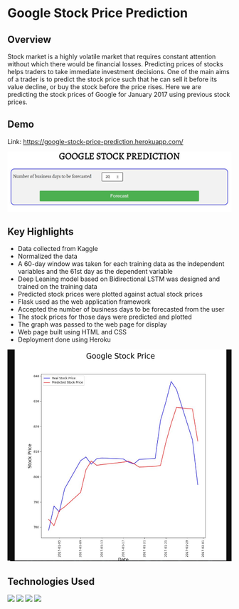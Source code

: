 # Google Stock Price Prediction
## Overview
Stock market is a highly volatile market that requires constant attention without which there would be financial losses. Predicting prices of stocks helps traders to take immediate investment decisions. One of the main aims of a trader is to predict the stock price such that he can sell it before its value decline, or buy the stock before the price rises. Here we are predicting the stock prices of Google for January 2017 using previous stock prices.
## Demo
Link: https://google-stock-price-prediction.herokuapp.com/

![](/static/demo.JPG)

 ## Key Highlights
 * Data collected from Kaggle
 * Normalized the data
 * A 60-day window was taken for each training data as the independent variables and the 61st day as the dependent variable
 * Deep Leaning model based on Bidirectional LSTM was designed and trained on the training data
 * Predicted stock prices were plotted against actual stock prices
 * Flask used as the web application framework
 * Accepted the number of business days to be forecasted from the user
 * The stock prices for those days were predicted and plotted
 * The graph was passed to the web page for display
 * Web page built using HTML and CSS
 * Deployment done using Heroku

![](/static/forecast.JPG)

## Technologies Used
<img src="https://www.python.org/static/community_logos/python-logo-master-v3-TM.png" width=280> <img target="_blank" src="https://flask.palletsprojects.com/en/1.1.x/_images/flask-logo.png" width=180> <img target="_blank" src="https://number1.co.za/wp-content/uploads/2017/10/gunicorn_logo-300x85.png" width=280>  <img src="https://www.w3.org/html/logo/badge/html5-badge-h-solo.png" width=80>
